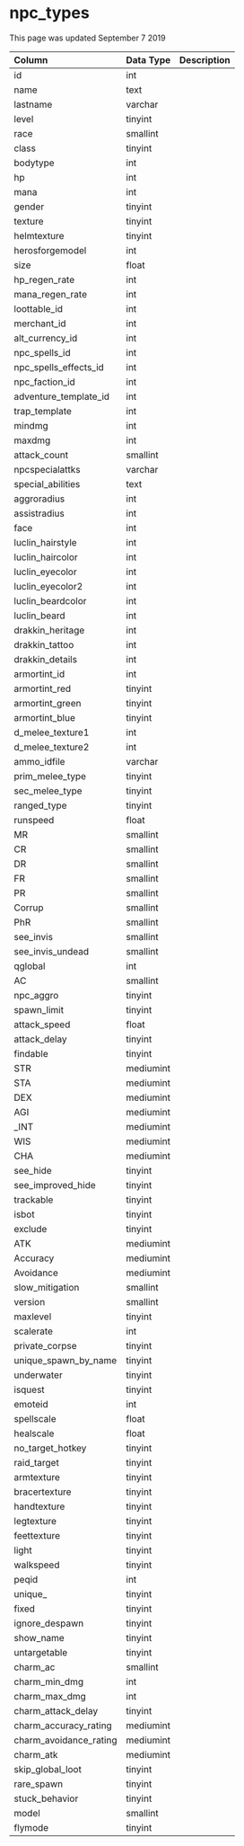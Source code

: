 # npc\_types

This page was updated September 7 2019

| Column | Data Type | Description |
| :--- | :--- | :--- |
| id | int |  |
| name | text |  |
| lastname | varchar |  |
| level | tinyint |  |
| race | smallint |  |
| class | tinyint |  |
| bodytype | int |  |
| hp | int |  |
| mana | int |  |
| gender | tinyint |  |
| texture | tinyint |  |
| helmtexture | tinyint |  |
| herosforgemodel | int |  |
| size | float |  |
| hp\_regen\_rate | int |  |
| mana\_regen\_rate | int |  |
| loottable\_id | int |  |
| merchant\_id | int |  |
| alt\_currency\_id | int |  |
| npc\_spells\_id | int |  |
| npc\_spells\_effects\_id | int |  |
| npc\_faction\_id | int |  |
| adventure\_template\_id | int |  |
| trap\_template | int |  |
| mindmg | int |  |
| maxdmg | int |  |
| attack\_count | smallint |  |
| npcspecialattks | varchar |  |
| special\_abilities | text |  |
| aggroradius | int |  |
| assistradius | int |  |
| face | int |  |
| luclin\_hairstyle | int |  |
| luclin\_haircolor | int |  |
| luclin\_eyecolor | int |  |
| luclin\_eyecolor2 | int |  |
| luclin\_beardcolor | int |  |
| luclin\_beard | int |  |
| drakkin\_heritage | int |  |
| drakkin\_tattoo | int |  |
| drakkin\_details | int |  |
| armortint\_id | int |  |
| armortint\_red | tinyint |  |
| armortint\_green | tinyint |  |
| armortint\_blue | tinyint |  |
| d\_melee\_texture1 | int |  |
| d\_melee\_texture2 | int |  |
| ammo\_idfile | varchar |  |
| prim\_melee\_type | tinyint |  |
| sec\_melee\_type | tinyint |  |
| ranged\_type | tinyint |  |
| runspeed | float |  |
| MR | smallint |  |
| CR | smallint |  |
| DR | smallint |  |
| FR | smallint |  |
| PR | smallint |  |
| Corrup | smallint |  |
| PhR | smallint |  |
| see\_invis | smallint |  |
| see\_invis\_undead | smallint |  |
| qglobal | int |  |
| AC | smallint |  |
| npc\_aggro | tinyint |  |
| spawn\_limit | tinyint |  |
| attack\_speed | float |  |
| attack\_delay | tinyint |  |
| findable | tinyint |  |
| STR | mediumint |  |
| STA | mediumint |  |
| DEX | mediumint |  |
| AGI | mediumint |  |
| \_INT | mediumint |  |
| WIS | mediumint |  |
| CHA | mediumint |  |
| see\_hide | tinyint |  |
| see\_improved\_hide | tinyint |  |
| trackable | tinyint |  |
| isbot | tinyint |  |
| exclude | tinyint |  |
| ATK | mediumint |  |
| Accuracy | mediumint |  |
| Avoidance | mediumint |  |
| slow\_mitigation | smallint |  |
| version | smallint |  |
| maxlevel | tinyint |  |
| scalerate | int |  |
| private\_corpse | tinyint |  |
| unique\_spawn\_by\_name | tinyint |  |
| underwater | tinyint |  |
| isquest | tinyint |  |
| emoteid | int |  |
| spellscale | float |  |
| healscale | float |  |
| no\_target\_hotkey | tinyint |  |
| raid\_target | tinyint |  |
| armtexture | tinyint |  |
| bracertexture | tinyint |  |
| handtexture | tinyint |  |
| legtexture | tinyint |  |
| feettexture | tinyint |  |
| light | tinyint |  |
| walkspeed | tinyint |  |
| peqid | int |  |
| unique\_ | tinyint |  |
| fixed | tinyint |  |
| ignore\_despawn | tinyint |  |
| show\_name | tinyint |  |
| untargetable | tinyint |  |
| charm\_ac | smallint |  |
| charm\_min\_dmg | int |  |
| charm\_max\_dmg | int |  |
| charm\_attack\_delay | tinyint |  |
| charm\_accuracy\_rating | mediumint |  |
| charm\_avoidance\_rating | mediumint |  |
| charm\_atk | mediumint |  |
| skip\_global\_loot | tinyint |  |
| rare\_spawn | tinyint |  |
| stuck\_behavior | tinyint |  |
| model | smallint |  |
| flymode | tinyint |  |

